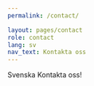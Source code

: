 ```yaml
---
permalink: /contact/

layout: pages/contact
role: contact
lang: sv
nav_text: Kontakta oss
---
```



Svenska Kontakta oss!


